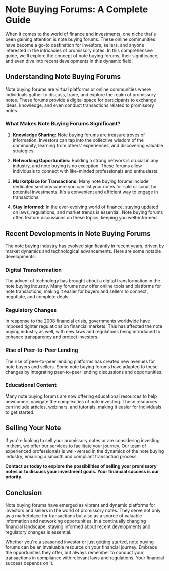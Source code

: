 # Note Buying Forums: A Complete Guide

When it comes to the world of finance and investments, one niche that's been gaining attention is note buying forums. These online communities have become a go-to destination for investors, sellers, and anyone interested in the intricacies of promissory notes. In this comprehensive guide, we'll explore the concept of note buying forums, their significance, and even dive into recent developments in this dynamic field.

## Understanding Note Buying Forums

Note buying forums are virtual platforms or online communities where individuals gather to discuss, trade, and explore the realm of promissory notes. These forums provide a digital space for participants to exchange ideas, knowledge, and even conduct transactions related to promissory notes.

### What Makes Note Buying Forums Significant?

1. **Knowledge Sharing:** Note buying forums are treasure troves of information. Investors can tap into the collective wisdom of the community, learning from others' experiences, and discovering valuable strategies.

2. **Networking Opportunities:** Building a strong network is crucial in any industry, and note buying is no exception. These forums allow individuals to connect with like-minded professionals and enthusiasts.

3. **Marketplace for Transactions:** Many note buying forums include dedicated sections where you can list your notes for sale or scout for potential investments. It's a convenient and efficient way to engage in transactions.

4. **Stay Informed:** In the ever-evolving world of finance, staying updated on laws, regulations, and market trends is essential. Note buying forums often feature discussions on these topics, keeping you well-informed.

## Recent Developments in Note Buying Forums

The note buying industry has evolved significantly in recent years, driven by market dynamics and technological advancements. Here are some notable developments:

### Digital Transformation

The advent of technology has brought about a digital transformation in the note buying industry. Many forums now offer online tools and platforms for note transactions, making it easier for buyers and sellers to connect, negotiate, and complete deals.

### Regulatory Changes

In response to the 2008 financial crisis, governments worldwide have imposed tighter regulations on financial markets. This has affected the note buying industry as well, with new laws and regulations being introduced to enhance transparency and protect investors.

### Rise of Peer-to-Peer Lending

The rise of peer-to-peer lending platforms has created new avenues for note buyers and sellers. Some note buying forums have adapted to these changes by integrating peer-to-peer lending discussions and opportunities.

### Educational Content

Many note buying forums are now offering educational resources to help newcomers navigate the complexities of note investing. These resources can include articles, webinars, and tutorials, making it easier for individuals to get started.

## Selling Your Note

If you're looking to sell your promissory notes or are considering investing in them, we offer our services to facilitate your journey. Our team of experienced professionals is well-versed in the dynamics of the note buying industry, ensuring a smooth and compliant transaction process.

**Contact us today to explore the possibilities of selling your promissory notes or to discuss your investment goals. Your financial success is our priority.**

## Conclusion

Note buying forums have emerged as vibrant and dynamic platforms for investors and sellers in the world of promissory notes. They serve not only as a marketplace for transactions but also as a source of valuable information and networking opportunities. In a continually changing financial landscape, staying informed about recent developments and regulatory changes is essential.

Whether you're a seasoned investor or just getting started, note buying forums can be an invaluable resource on your financial journey. Embrace the opportunities they offer, but always remember to conduct your transactions in compliance with relevant laws and regulations. Your financial success depends on it.